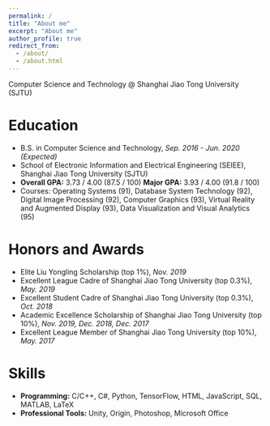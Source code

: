 ```yaml
---
permalink: /
title: "About me"
excerpt: "About me"
author_profile: true
redirect_from: 
  - /about/
  - /about.html
---
```


Computer Science and Technology @ Shanghai Jiao Tong University (SJTU)

Education
======
- B.S. in Computer Science and Technology, *Sep. 2016 - Jun. 2020 (Expected)*
- School of Electronic Information and Electrical Engineering (SEIEE), Shanghai Jiao Tong University (SJTU)
- **Overall GPA:** 3.73 / 4.00 (87.5 / 100)            **Major GPA:** 3.93 / 4.00 (91.8 / 100)
- Courses: Operating Systems (91), Database System Technology (92), Digital Image Processing (92), Computer Graphics (93), Virtual Reality and Augmented Display (93), Data Visualization and Visual Analytics (95)

Honors and Awards
======
- Elite Liu Yongling Scholarship (top 1%), *Nov. 2019*
- Excellent League Cadre of Shanghai Jiao Tong University (top 0.3%), *May. 2019*
- Excellent Student Cadre of Shanghai Jiao Tong University (top 0.3%), *Oct. 2018*
- Academic Excellence Scholarship of Shanghai Jiao Tong University (top 10%), *Nov. 2019, Dec. 2018, Dec. 2017*
- Excellent League Member of Shanghai Jiao Tong University (top 10%), *May. 2017*

Skills
======
- **Programming:** C/C++, C#, Python, TensorFlow, HTML, JavaScript, SQL, MATLAB, LaTeX
- **Professional Tools:** Unity, Origin, Photoshop, Microsoft Office

<script type='text/javascript' id='clustrmaps' src='//cdn.clustrmaps.com/map_v2.js?cl=f5f8b1&w=a&t=tt&d=W9OAFV-gtpHiEJTHOD4hNWXaVuHTy6OVL9kRXCZRksE&co=a6bff6&cmo=f8b878&cmn=b47cf6&ct=808080'></script>
